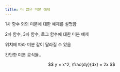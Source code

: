 ```yaml
---
title: 더 많은 미분 예제
---
```


1차 함수 외의 미분에 대한 예제를 설명함

2차 함수, 3차 함수, 로그 함수에 대한 미분 예제

위치에 따라 미분 같이 달라질 수 있음

간단한 미분 공식들.. 

$$
y = x^2, \frac{dy}{dx} = 2x
$$